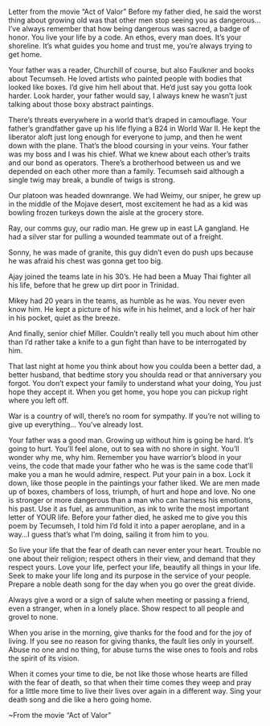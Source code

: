 Letter from the movie “Act of Valor”
Before my father died, he said the worst thing about growing old was that other men stop seeing you as dangerous&hellip; I’ve always remember that how being dangerous was sacred, a badge of honor. You live your life by a code. An ethos, every man does. It’s your shoreline.  It’s what guides you home and trust me, you’re always trying to get home.

Your father was a reader, Churchill of course, but also Faulkner and books about Tecumseh.  He loved artists who painted people with bodies that looked like boxes. I’d give him hell about that.  He’d just say you gotta look harder.  Look harder, your father would say, I always knew he wasn’t just talking about those boxy abstract paintings.

There’s threats everywhere in a world that’s draped in camouflage. Your father’s grandfather gave up his life flying a B24 in World War II.  He kept the liberator aloft just long enough for everyone to jump, and then he went down with the plane. That’s the blood coursing in your veins.  Your father was my boss and I was his chief. What we knew about each other’s traits and our bond as operators. There’s a brotherhood between us and we depended on each other more than a family. Tecumseh said although a single twig may break, a bundle of twigs is strong.

Our platoon was headed downrange.  We had Weimy, our sniper, he grew up in the middle of the Mojave desert, most excitement he had as a kid was bowling frozen turkeys down the aisle at the grocery store.

Ray, our comms guy, our radio man. He grew up in east LA gangland. He had a silver star for pulling a wounded teammate out of a freight.

Sonny, he was made of granite, this guy didn’t even do push ups because he was afraid his chest was gonna get too big.

Ajay joined the teams late in his 30’s.  He had been a Muay Thai fighter all his life, before that he grew up dirt poor in Trinidad.

Mikey had 20 years in the teams, as humble as he was. You never even know him.  He kept a picture of his wife in his helmet, and a lock of her hair in his pocket, quiet as the breeze.

And finally, senior chief Miller.  Couldn’t really tell you much about him other than I’d rather take a knife to a gun fight than have to be interrogated by him.

That last night at home you think about how you coulda been a better dad, a better husband, that bedtime story you shoulda read or that anniversary you forgot. You don’t expect your family to understand what your doing, You just hope they accept it. When you get home, you hope you can pickup right where you left off.

War is a country of will, there’s no room for sympathy. If you’re not willing to give up everything&hellip; You’ve already lost.

Your father was a good man.  Growing up without him is going be hard.  It’s going to hurt. You’ll feel alone, out to sea with no shore in sight.  You’ll wonder why me, why him. Remember you have warrior’s blood in your veins, the code that made your father who he was is the same code that’ll make you a man he would admire, respect. Put your pain in a box. Lock it down, like those people in the paintings your father liked.  We are men made up of boxes, chambers of loss, triumph, of hurt and hope and love. No one is stronger or more dangerous than a man who can harness his emotions, his past. Use it as fuel, as ammunition, as ink to write the most important letter of YOUR life. Before your father died, he asked me to give you this poem by Tecumseh, I told him I’d fold it into a paper aeroplane, and in a way…I guess that’s what I’m doing, sailing it from him to you.

So live your life that the fear of death can never enter your heart. Trouble no one about their religion; respect others in their view, and demand that they respect yours. Love your life, perfect your life, beautify all things in your life. Seek to make your life long and its purpose in the service of your people. Prepare a noble death song for the day when you go over the great divide.

Always give a word or a sign of salute when meeting or passing a friend, even a stranger, when in a lonely place. Show respect to all people and grovel to none.

When you arise in the morning, give thanks for the food and for the joy of living. If you see no reason for giving thanks, the fault lies only in yourself. Abuse no one and no thing, for abuse turns the wise ones to fools and robs the spirit of its vision.

When it comes your time to die, be not like those whose hearts are filled with the fear of death, so that when their time comes they weep and pray for a little more time to live their lives over again in a different way. Sing your death song and die like a hero going home.



~From the movie “Act of Valor”
